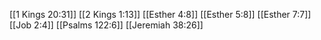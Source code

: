 [[1 Kings 20:31]]
[[2 Kings 1:13]]
[[Esther 4:8]]
[[Esther 5:8]]
[[Esther 7:7]]
[[Job 2:4]]
[[Psalms 122:6]]
[[Jeremiah 38:26]]
